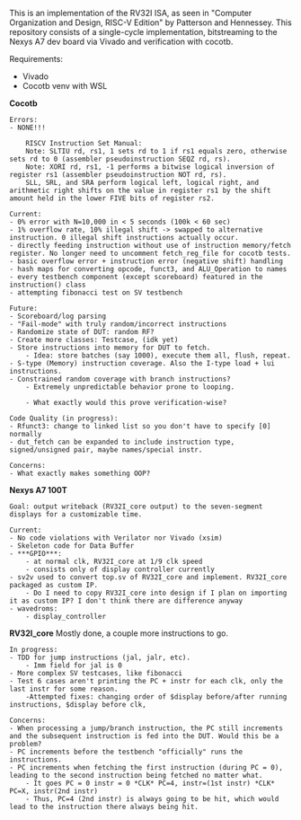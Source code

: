 This is an implementation of the RV32I ISA, as seen in "Computer Organization and Design, RISC-V Edition" by Patterson and Hennessey. 
This repository consists of a single-cycle implementation, bitstreaming to the Nexys A7 dev board via Vivado and verification with cocotb.

Requirements:
- Vivado
- Cocotb venv with WSL

**Cocotb**

    Errors:
    - NONE!!!

        RISCV Instruction Set Manual: 
        Note: SLTIU rd, rs1, 1 sets rd to 1 if rs1 equals zero, otherwise sets rd to 0 (assembler pseudoinstruction SEQZ rd, rs).
        Note: XORI rd, rs1, -1 performs a bitwise logical inversion of register rs1 (assembler pseudoinstruction NOT rd, rs).
        SLL, SRL, and SRA perform logical left, logical right, and arithmetic right shifts on the value in register rs1 by the shift amount held in the lower FIVE bits of register rs2.

    Current:
    - 0% error with N=10,000 in < 5 seconds (100k < 60 sec)
    - 1% overflow rate, 10% illegal shift -> swapped to alternative instruction. 0 illegal shift instructions actually occur.
    - directly feeding instruction without use of instruction memory/fetch register. No longer need to uncomment fetch_reg_file for cocotb tests.
    - basic overflow error + instruction error (negative shift) handling
    - hash maps for converting opcode, funct3, and ALU_Operation to names
    - every testbench component (except scoreboard) featured in the instruction() class
    - attempting fibonacci test on SV testbench

    Future:
    - Scoreboard/log parsing
    - "Fail-mode" with truly random/incorrect instructions
    - Randomize state of DUT: random RF?
    - Create more classes: Testcase, (idk yet) 
    - Store instructions into memory for DUT to fetch.
        - Idea: store batches (say 1000), execute them all, flush, repeat.
    - S-type (Memory) instruction coverage. Also the I-type load + lui instructions.  
    - Constrained random coverage with branch instructions?
        - Extremely unpredictable behavior prone to looping.
        
        - What exactly would this prove verification-wise?

    Code Quality (in progress):
    - Rfunct3: change to linked list so you don't have to specify [0] normally
    - dut_fetch can be expanded to include instruction type, signed/unsigned pair, maybe names/special instr.

    Concerns:
    - What exactly makes something OOP? 

**Nexys A7 100T**

    Goal: output writeback (RV32I_core output) to the seven-segment displays for a customizable time. 

    Current:
    - No code violations with Verilator nor Vivado (xsim)
    - Skeleton code for Data Buffer
    - ***GPIO***: 
        - at normal clk, RV32I_core at 1/9 clk speed
        - consists only of display controller currently
    - sv2v used to convert top.sv of RV32I_core and implement. RV32I_core packaged as custom IP. 
        - Do I need to copy RV32I_core into design if I plan on importing it as custom IP? I don't think there are difference anyway
    - wavedroms:
        - display_controller
**RV32I_core**
    Mostly done, a couple more instructions to go. 

    In progress: 
    - TDD for jump instructions (jal, jalr, etc).
        - Imm field for jal is 0
    - More complex SV testcases, like fibonacci 
    - Test 6 cases aren't printing the PC + instr for each clk, only the last instr for some reason. 
        -Attempted fixes: changing order of $display before/after running instructions, $display before clk, 

    Concerns:
    - When processing a jump/branch instruction, the PC still increments and the subsequent instruction is fed into the DUT. Would this be a problem?
    - PC increments before the testbench "officially" runs the instructions.
    - PC increments when fetching the first instruction (during PC = 0), leading to the second instruction being fetched no matter what.
        - It goes PC = 0 instr = 0 *CLK* PC=4, instr=(1st instr) *CLK* PC=X, instr(2nd instr)
        - Thus, PC=4 (2nd instr) is always going to be hit, which would lead to the instruction there always being hit. 